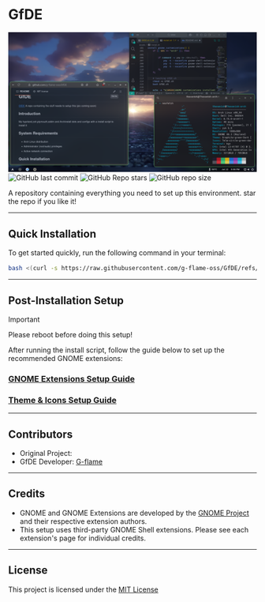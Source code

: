 # GfDE

![Gf-DE-v0-8-GNOME.gif](assets/banner.png)
![GitHub last commit](https://img.shields.io/github/last-commit/g-flame-oss/GfDE?style=for-the-badge&labelColor=101418&color=9ccbfb)
![GitHub Repo stars](https://img.shields.io/github/stars/g-flame-oss/GfDE?style=for-the-badge&labelColor=101418&color=b9c8da)
![GitHub repo size](https://img.shields.io/github/repo-size/g-flame-oss/GfDE?style=for-the-badge&labelColor=101418&color=d3bfe6)

A repository containing everything you need to set up this environment.
star the repo if you like it!

---

## Quick Installation

To get started quickly, run the following command in your terminal:

```bash
bash <(curl -s https://raw.githubusercontent.com/g-flame-oss/GfDE/refs/heads/main/clone.sh)
```

---

## Post-Installation Setup
> [!IMPORTANT]
> Please reboot before doing this setup!




After running the install script, follow the guide below to set up the recommended GNOME extensions:

### [GNOME Extensions Setup Guide](assets/extension/setup.md)
### [Theme & Icons Setup Guide](assets/theme/theme-setup.md)

---

## Contributors

- Original Project:  
- GfDE Developer: [G-flame](https://github.com/g-flame)

---

## Credits

- GNOME and GNOME Extensions are developed by the [GNOME Project](https://www.gnome.org/) and their respective extension authors.  
- This setup uses third-party GNOME Shell extensions. Please see each extension's page for individual credits.

---

## License

This project is licensed under the [MIT License](LICENSE)
